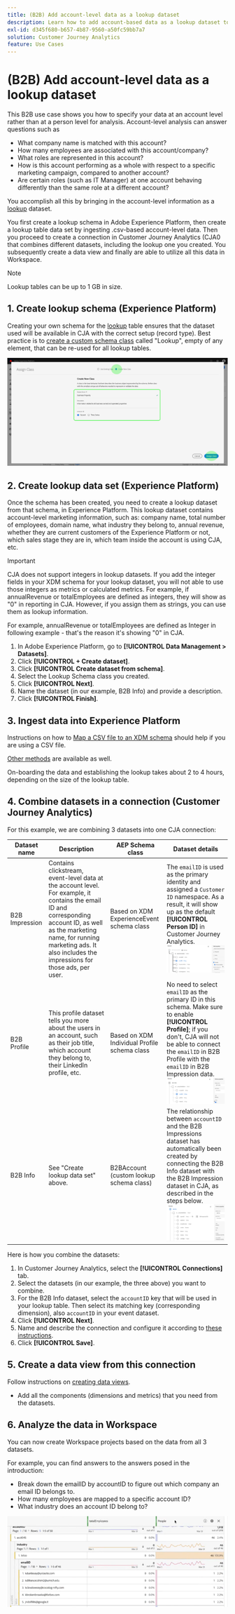 ```yaml
---
title: (B2B) Add account-level data as a lookup dataset
description: Learn how to add account-based data as a lookup dataset to CJA
exl-id: d345f680-b657-4b87-9560-a50fc59bb7a7
solution: Customer Journey Analytics
feature: Use Cases
---
```

# (B2B) Add account-level data as a lookup dataset

This B2B use case shows you how to specify your data at an account level rather than at a person level for analysis. Account-level analysis can answer questions such as

* What company name is matched with this account?
* How many employees are associated with this account/company?
* What roles are represented in this account?
* How is this account performing as a whole with respect to a specific marketing campaign, compared to another account?
* Are certain roles (such as IT Manager) at one account behaving differently than the same role at a different account?

You accomplish all this by bringing in the account-level information as a [lookup](/help/getting-started/cja-glossary.md) dataset. 

You first create a lookup schema in Adobe Experience Platform, then create a lookup table data set by ingesting .csv-based account-level data. Then you proceed to create a connection in Customer Journey Analytics (CJA0 that combines different datasets, including the lookup one you created. You subsequently create a data view and finally are able to utilize all this data in Workspace.

>[!NOTE]
>
>Lookup tables can be up to 1 GB in size.

## 1. Create lookup schema (Experience Platform)

Creating your own schema for the [lookup](/help/getting-started/cja-glossary.md) table ensures that the dataset used will be available in CJA with the correct setup (record type). Best practice is to [create a custom schema class](https://experienceleague.adobe.com/docs/experience-platform/xdm/tutorials/create-schema-ui.html#create-new-class) called "Lookup", empty of any element, that can be re-used for all lookup tables.

![](../assets/create-new-class.png)

## 2. Create lookup data set (Experience Platform)

Once the schema has been created, you need to create a lookup dataset from that schema, in Experience Platform. This lookup dataset contains account-level marketing information, such as: company name, total number of employees, domain name, what industry they belong to, annual revenue, whether they are current customers of the Experience Platform or not, which sales stage they are in, which team inside the account is using CJA, etc.

>[!IMPORTANT]
>
>CJA does not support integers in lookup datasets. If you add the integer fields in your XDM schema for your lookup dataset, you will not able to use those integers as metrics or calculated metrics. For example, if annualRevenue or totalEmployees are defined as integers, they will show as "0" in reporting in CJA. However, if you assign them as strings, you can use them as lookup information.
 
For example, annualRevenue or totalEmployees are defined as Integer in following example - that's the reason it's showing "0" in CJA.

1. In Adobe Experience Platform, go to **[!UICONTROL Data Management > Datasets]**.
1. Click **[!UICONTROL + Create dataset]**.
1. Click **[!UICONTROL Create dataset from schema]**.
1. Select the Lookup Schema class you created.
1. Click **[!UICONTROL Next]**.
1. Name the dataset (in our example, B2B Info) and provide a description.
1. Click **[!UICONTROL Finish]**.

## 3. Ingest data into Experience Platform

Instructions on how to [Map a CSV file to an XDM schema](https://experienceleague.adobe.com/docs/experience-platform/ingestion/tutorials/map-a-csv-file.html) should help if you are using a CSV file.

[Other methods](https://experienceleague.adobe.com/docs/experience-platform/ingestion/home.html) are available as well.

On-boarding the data and establishing the lookup takes about 2 to 4 hours, depending on the size of the lookup table.

## 4. Combine datasets in a connection (Customer Journey Analytics)

For this example, we are combining 3 datasets into one CJA connection:

| Dataset name | Description | AEP Schema class | Dataset details |
| --- | --- | --- | --- |
| B2B Impression | Contains clickstream, event-level data at the account level. For example, it contains the email ID and corresponding account ID, as well as the marketing name, for running marketing ads. It also includes the impressions for those ads, per user. | Based on XDM ExperienceEvent schema class | The `emailID` is used as the primary identity and assigned a `Customer ID` namespace. As a result, it will show up as the default **[!UICONTROL Person ID]** in Customer Journey Analytics. ![Impressions](../assets/impressions-mixins.png) |
| B2B Profile | This profile dataset tells you more about the users in an account, such as their job title, which account they belong to, their LinkedIn profile, etc. | Based on XDM Individual Profile schema class | No need to select `emailID` as the primary ID in this schema. Make sure to enable **[!UICONTROL Profile]**; if you don't, CJA will not be able to connect the `emailID` in B2B Profile with the `emailID` in B2B Impression data. ![Profile](../assets/profile-mixins.png) |
| B2B Info | See "Create lookup data set" above. | B2BAccount (custom lookup schema class) | The relationship between `accountID` and the B2B Impressions dataset has automatically been created by connecting the B2B Info dataset with the B2B Impression dataset in CJA, as described in the steps below. ![Lookup](../assets/lookup-mixins.png) |

Here is how you combine the datasets:

1. In Customer Journey Analytics, select the **[!UICONTROL Connections]** tab.
1. Select the datasets (in our example, the three above) you want to combine.
1. For the B2B Info dataset, select the `accountID` key that will be used in your lookup table. Then select its matching key (corresponding dimension), also `accountID` in your event dataset.
1. Click **[!UICONTROL Next]**.
1. Name and describe the connection and configure it according to [these instructions](/help/connections/create-connection.md).
1. Click **[!UICONTROL Save]**. 

## 5. Create a data view from this connection

Follow instructions on [creating data views](/help/data-views/create-dataview.md).

* Add all the components (dimensions and metrics) that you need from the datasets.

## 6. Analyze the data in Workspace

You can now create Workspace projects based on the data from all 3 datasets.

For example, you can find answers to the answers posed in the introduction:

* Break down the emailID by accountID to figure out which company an email ID belongs to.
* How many employees are mapped to a specific account ID?
* What industry does an account ID belong to?

![](../assets/project-lookup.png)
